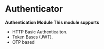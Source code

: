 # Authenticator

**Authentication Module**
**This module supports**
- HTTP Basic Authenticaiton.
- Token Bases (JWT).
- OTP based
